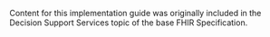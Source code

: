 Content for this implementation guide was originally included in the Decision Support Services topic of the base FHIR Specification.